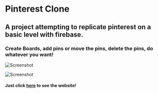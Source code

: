# Pinterest Clone

## A project attempting to replicate pinterest on a basic level with firebase.

### Create Boards, add pins or move the pins, delete the pins, do whatever you want!

![Screenshot](https://imgur.com/jhkeZPz)

![Screenshot](https://i.imgur.com/cQEAQad.png)

#### Just click [here](https://pinterest-c6acf.web.app/) to see the website!
